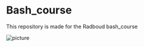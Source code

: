 # Bash_course
This repository is made for the Radboud bash_course

![picture](https://github.com/[username]/[reponame]/blob/Bash_cou/image.jpg?raw=true  "meme")
